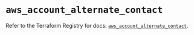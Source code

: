 # `aws_account_alternate_contact`

Refer to the Terraform Registry for docs: [`aws_account_alternate_contact`](https://registry.terraform.io/providers/hashicorp/aws/5.52.0/docs/resources/account_alternate_contact).
